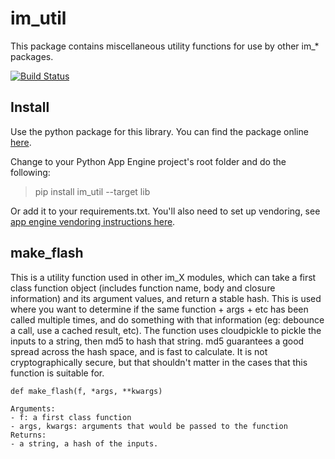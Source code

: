 # im_util
This package contains miscellaneous utility functions for use by other im_* packages. 

[![Build Status](https://travis-ci.org/emlynoregan/im_util.svg?branch=master)](https://travis-ci.org/emlynoregan/im_util)

## Install

Use the python package for this library. You can find the package online [here](https://pypi.org/project/im-util/).

Change to your Python App Engine project's root folder and do the following:

> pip install im_util --target lib

Or add it to your requirements.txt. You'll also need to set up vendoring, see [app engine vendoring instructions here](https://cloud.google.com/appengine/docs/python/tools/using-libraries-python-27).

## make_flash

This is a utility function used in other im_X modules, which can take a first class function object (includes function name, body and closure information) and its argument values, and return a stable hash. This is used where you want to determine if the same function + args + etc has been called multiple times, and do something with that information (eg: debounce a call, use a cached result, etc). The function uses cloudpickle to pickle the inputs to a string, then md5 to hash that string. md5 guarantees a good spread across the hash space, and is fast to calculate. It is not cryptographically secure, but that shouldn't matter in the cases that this function is suitable for.

    def make_flash(f, *args, **kwargs)
    
    Arguments:
    - f: a first class function
    - args, kwargs: arguments that would be passed to the function
    Returns:
    - a string, a hash of the inputs.
  
